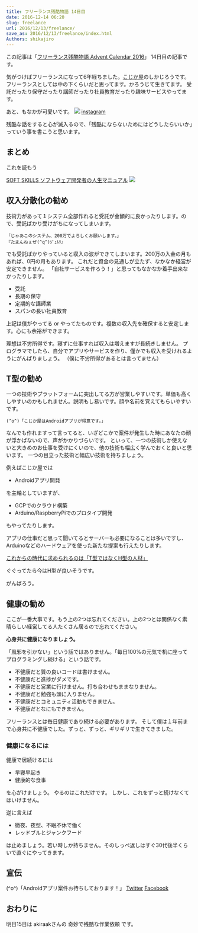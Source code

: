 ```yaml
---
title: フリーランス残酷物語 14日目
date: 2016-12-14 06:20
slug: freelance
url: 2016/12/13/freelance/
save_as: 2016/12/13/freelance/index.html
Authors: shikajiro
---
```

この記事は「[フリーランス残酷物語 Advent Calendar 2016](http://qiita.com/advent-calendar/2016/free_zankoku)」 14日目の記事です。

気がつけばフリーランスになって6年経ちました。[こじか屋](https://www.facebook.com/KojikayaShikajiro/?fref=ts)のしかじろうです。
フリーランスとしては中の下くらいだと思ってます。かろうじて生きてます。
受託だったり保守だったり講師だったり社員教育だったり趣味サービスやってます。

あと、もなかが可愛いです。
![](/assets/monaka.jpg)
[instagram](https://www.instagram.com/monakoala/)

残酷な話をすると心が滅入るので、「残酷にならないためにはどうしたらいいか」っていう事を書こうと思います。

## まとめ
これを読もう

[SOFT SKILLS ソフトウェア開発者の人生マニュアル](http://amzn.to/2hnFtq5)
<a href="https://www.amazon.co.jp/gp/product/4822251551//ref=as_li_ss_il?ie=UTF8&linkCode=li2&tag=shikajiro-22&linkId=9dff9daa5902a1e5f8805c9af7b79fdd" target="_blank"><img border="0" src="//ws-fe.amazon-adsystem.com/widgets/q?_encoding=UTF8&ASIN=4822251551&Format=_SL160_&ID=AsinImage&MarketPlace=JP&ServiceVersion=20070822&WS=1&tag=shikajiro-22" ></a><img src="https://ir-jp.amazon-adsystem.com/e/ir?t=shikajiro-22&l=li2&o=9&a=4822251551" width="1" height="1" border="0" alt="" style="border:none !important; margin:0px !important;" />

## 収入分散化の勧め
技術力があって１システム全部作れると受託が金額的に良かったりします。ので、受託ばかり受けがちになってしまいます。

```
「じゃあこのシステム、200万でよろしくお願いします。」
『たまんねぇぜ(^q^)ｼﾞｭﾙﾘ』
```

でも受託ばかりやっていると収入の波ができてしまいます。200万の入金の月もあれば、0円の月もあります。
これだと資金の見通しが立たず、なかなか経営が安定できません。
「自社サービスを作ろう！」と思ってもなかなか着手出来なかったりします。

* 受託
* 長期の保守
* 定期的な講師業
* スパンの長い社員教育

上記は僕がやってる or やってたものです。複数の収入先を確保すると安定します。心にも余裕ができます。

理想は不労所得です。寝ずに仕事すれば収入は増えますが長続きしません。
プログラマでしたら、自分でアプリやサービスを作り、僅かでも収入を受けれるようにがんばりましょう。
（僕に不労所得があるとは言ってません）

## T型の勧め
一つの技術やプラットフォームに突出してる方が営業しやすいです。単価も高くしやすいのかもしれません。説明もし易いです。顔や名前を覚えてもらいやすいです。

```
(^o^)「こじか屋はAndroidアプリが得意です。」
```

なんでも作れますって言ってると、いざどこかで案件が発生した時にあなたの顔が浮かばないので、声がかかりづらいです。
といって、一つの技術しか使えないと大きめのお仕事を受けにくいので、他の技術も幅広く学んでおくと良いと思います。
一つの目立った技術と幅広い技術を持ちましょう。

例えばこじか屋では

* Androidアプリ開発

を主軸としていますが、

* GCPでのクラウド構築
* Arduino/RaspberryPiでのプロタイプ開発

もやってたりします。

アプリの仕事だと思って聞いてるとサーバーも必要になることは多いですし、Arduinoなどのハードウェアを使った新たな提案も行えたりします。

[これからの時代に求められるのは「T型ではなくH型の人材」](https://courrier.jp/news/archives/4977/)

ぐぐってたら今はH型が良いそうです。

がんばろう。

## 健康の勧め
ここが一番大事です。もう上の2つは忘れてください。上の2つとは関係なく素晴らしい経営してる人たくさん居るので忘れてください。

**心身共に健康になりましょう。**

「風邪を引かない」という話ではありません。「毎日100%の元気で机に座ってプログラミングし続ける」という話です。

* 不健康だと質の良いコードは書けません。
* 不健康だと進捗がダメです。
* 不健康だと営業に行けません。打ち合わせもままなりません。
* 不健康だと勉強も頭に入りません。
* 不健康だとコミュニティ活動もできません。
* 不健康だとなにもできません。

フリーランスとは毎日健康であり続ける必要があります。
そして僕は１年前まで心身共に不健康でした。ずっと、ずっと、ギリギリで生きてきました。

### 健康になるには

健康で居続けるには

* 早寝早起き
* 健康的な食事

を心がけましょう。
やるのはこれだけです。
しかし、これをずっと続けなくてはいけません。

逆に言えば

* 徹夜、夜型、不眠不休で働く
* レッドブルとジャンクフード

は止めましょう。若い時しか持ちません。そのしっぺ返しはすぐ30代後半くらいで直ぐにやってきます。

## 宣伝
(^o^)「Androidアプリ案件お待ちしております！」
[Twitter](https://twitter.com/shikajiro)
[Facebook](https://www.facebook.com/shikajiro)


## おわりに
明日15日は akiraakさんの 奇妙で残酷な作業依頼 です。
